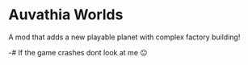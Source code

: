 # Auvathia Worlds

A mod that adds a new playable planet with complex factory building!

-# If the game crashes dont look at me 😐
